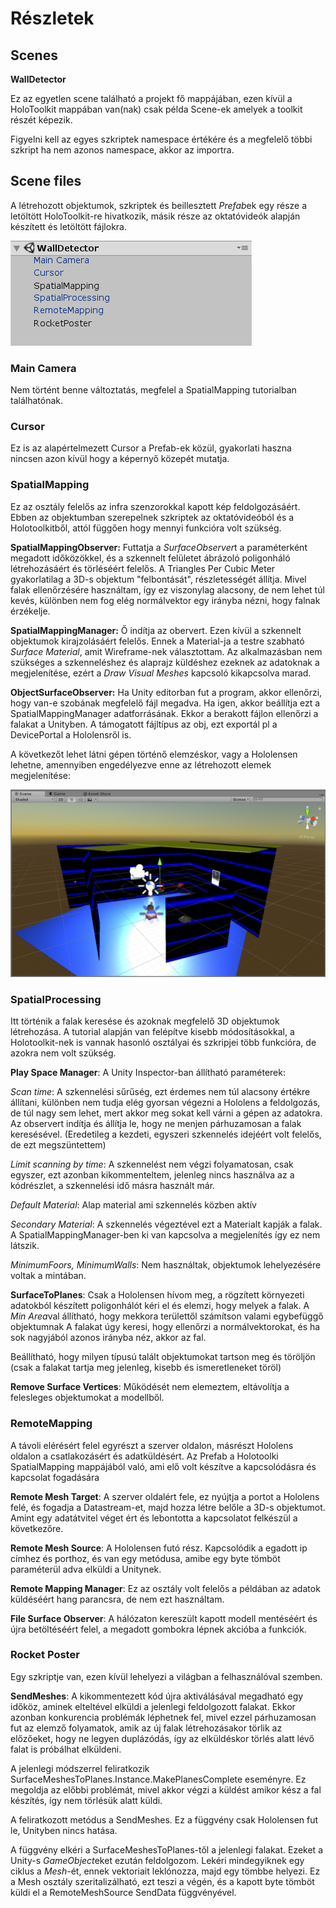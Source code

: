 # Részletek

## Scenes

**WallDetector**

Ez az egyetlen scene található a projekt fő mappájában, ezen kívül a HoloToolkit mappában van(nak) csak példa Scene-ek amelyek a toolkit részét képezik.

Figyelni kell az egyes szkriptek namespace értékére és a megfelelő többi szkript ha nem azonos namespace, akkor az importra.

## Scene files

A létrehozott objektumok, szkriptek és beillesztett *Prefab*ek egy része a letöltött HoloToolkit-re hivatkozik, másik része az oktatóvideók alapján készített és letöltött fájlokra.

![Objects](https://github.com/barabali/holoroom/blob/master/images/objects.PNG)

### Main Camera
Nem történt benne változtatás, megfelel a SpatialMapping tutorialban találhatónak.

### Cursor
Ez is az alapértelmezett Cursor a Prefab-ek közül, gyakorlati haszna nincsen azon kívül hogy a képernyő közepét mutatja.

### SpatialMapping
Ez az osztály felelős az infra szenzorokkal kapott kép feldolgozásáért. Ebben az objektumban szerepelnek szkriptek az oktatóvideóból és a Holotoolkitből, attól függően hogy mennyi funkcióra volt szükség.

**SpatialMappingObserver:** Futtatja a *SurfaceObserver*t a paraméterként megadott időközökkel, és a szkennelt felületet ábrázoló poligonháló létrehozásáért és törléséért felelős.
A Triangles Per Cubic Meter gyakorlatilag a 3D-s objektum "felbontását", részletességét állítja. Mivel falak ellenőrzésére használtam, így ez viszonylag alacsony, de nem lehet túl kevés, különben nem fog elég normálvektor egy irányba nézni, hogy falnak érzékelje.

**SpatialMappingManager:** Ő indítja az obervert. Ezen kívül a szkennelt objektumok kirajzolásáért felelős. Ennek a Material-ja a testre szabható *Surface Material*, amit Wireframe-nek választottam.
Az alkalmazásban nem szükséges a szkenneléshez és alaprajz küldéshez ezeknek az adatoknak a megjelenítése, ezért a *Draw Visual Meshes* kapcsoló kikapcsolva marad.

**ObjectSurfaceObserver:** Ha Unity editorban fut a program, akkor ellenőrzi, hogy van-e szobának megfelelő fájl megadva. Ha igen, akkor beállítja ezt a SpatialMappingManager adatforrásának. Ekkor a berakott fájlon ellenőrzi a falakat a Unityben. A támogatott fájltípus az obj, ezt exportál pl a DevicePortal a Hololensről is.

A következőt lehet látni gépen történő elemzéskor, vagy a Hololensen lehetne, amennyiben engedélyezve enne az létrehozott elemek megjelenítése:

![Processed](https://github.com/barabali/holoroom/blob/master/images/hololensen.PNG)

### SpatialProcessing

Itt történik a falak keresése és azoknak megfelelő 3D objektumok létrehozása. A tutorial alapján van felépítve kisebb módosításokkal, a Holotoolkit-nek is vannak hasonló osztályai és szkripjei több funkcióra, de azokra nem volt szükség.

**Play Space Manager**: A Unity Inspector-ban állítható paraméterek:

*Scan time*: A szkennelési sűrűség, ezt érdemes nem túl alacsony értékre állítani, különben nem tudja elég gyorsan végezni a Hololens a feldolgozás, de túl nagy sem lehet, mert akkor meg sokat kell várni a gépen az adatokra. 
Az observert indítja és állítja le, hogy ne menjen párhuzamosan a falak keresésével.
(Eredetileg a kezdeti, egyszeri szkennelés idejéért volt felelős, de ezt megszüntettem)

*Limit scanning by time*: A szkennelést nem végzi folyamatosan, csak egyszer, ezt azonban kikommenteltem, jelenleg nincs használva az a kódrészlet, a szkennelési idő másra használt már.

*Default Material*: Alap material ami szkennelés közben aktív

*Secondary Material*: A szkennelés végeztével ezt a Materialt kapják a falak. A SpatialMappingManager-ben ki van kapcsolva a megjelenítés így ez nem látszik.

*MinimumFoors, MinimumWalls*: Nem használtak, objektumok lehelyezésére voltak a mintában.

**SurfaceToPlanes**: Csak a Hololensen hívom meg, a rögzített környezeti adatokból készített poligonhálót kéri el és elemzi, hogy melyek a falak. A *Min Area*val állítható, hogy mekkora területtől számítson valami egybefüggő objektumnak
A falakat úgy keresi, hogy ellenőrzi a normálvektorokat, és ha sok nagyjából azonos irányba néz, akkor az fal.

Beállítható, hogy milyen típusú talált objektumokat tartson meg és töröljön (csak a falakat tartja meg jelenleg, kisebb és ismeretleneket töröl)

**Remove Surface Vertices**: Működését nem elemeztem, eltávolítja a felesleges objektumokat a modellből.

### RemoteMapping

A távoli elérésért felel egyrészt a szerver oldalon, másrészt Hololens oldalon a csatlakozásért és adatküldésért. Az Prefab a Holotoolki SpatialMapping mappájából való, ami elő volt készítve a kapcsolódásra és kapcsolat fogadására

**Remote Mesh Target**: A szerver oldalért fele, ez nyújtja a portot a Hololens felé, és fogadja a Datastream-et, majd hozza létre belőle a 3D-s objektumot. Amint egy adatátvitel véget ért és lebontotta a kapcsolatot felkészül a következőre.

**Remote Mesh Source**: A Hololensen futó rész. Kapcsolódik a egadott ip címhez és porthoz, és van egy metódusa, amibe egy byte tömböt paraméterül adva elküldi a Unitynek.

**Remote Mapping Manager**: Ez az osztály volt felelős a példában az adatok küldéséért hang parancsra, de nem ezt használtam.

**File Surface Observer**: A hálózaton kereszült kapott modell mentéséért és újra betöltéséért felel, a megadott gombokra lépnek akcióba a funkciók. 

### Rocket Poster

Egy szkriptje van, ezen kívül lehelyezi a világban a felhasználóval szemben.

**SendMeshes**: A kikommentezett kód újra aktiválásával megadható egy időköz, aminek elteltével elküldi a jelenlegi feldolgozott falakat. Ekkor azonban konkurencia problémák léphetnek fel, mivel ezzel párhuzamosan fut az elemző folyamatok, amik az új falak létrehozásakor törlik az előzőeket, hogy ne legyen duplázódás, így az elküldéskor törlés alatt lévő falat is próbálhat elküldeni.

A jelenlegi módszerrel feliratkozik SurfaceMeshesToPlanes.Instance.MakePlanesComplete eseményre. Ez megoldja az előbbi problémát, mivel akkor végzi a küldést amikor kész a fal készítés, így nem törlésük alatt küldi.

A feliratkozott metódus a SendMeshes. Ez a függvény csak Hololensen fut le, Unityben nincs hatása. 

A függvény elkéri a SurfaceMeshesToPlanes-től a jelenlegi falakat. Ezeket a Unity-s *GameObject*eket ezután feldolgozom. Lekéri mindegyiknek egy ciklus a *Mesh*-ét, ennek vektoriait leklónozza, majd egy tömbbe helyezi. Ez a Mesh osztály szeritalizálható, ezt teszi a végén, és a kapott byte tömböt küldi el a RemoteMeshSource SendData függvényével.
